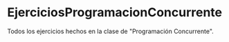 # EjerciciosProgramacionConcurrente
Todos los ejercicios hechos en la clase de "Programación Concurrente".
